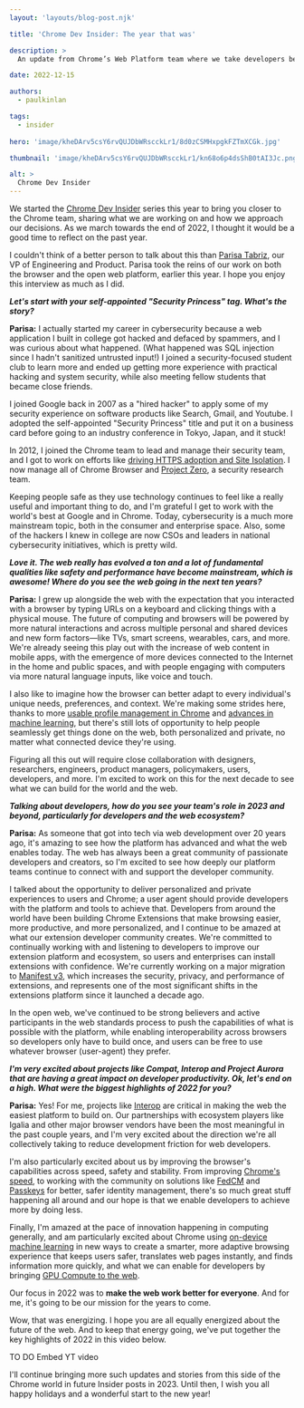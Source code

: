 ```yaml
---
layout: 'layouts/blog-post.njk'

title: 'Chrome Dev Insider: The year that was'

description: >
  An update from Chrome’s Web Platform team where we take developers behind the scenes to share perspectives, conversations and updates.

date: 2022-12-15

authors:
  - paulkinlan

tags:
  - insider
 
hero: 'image/kheDArv5csY6rvQUJDbWRscckLr1/8d0zCSMHxpgkFZTmXCGk.jpg'

thumbnail: 'image/kheDArv5csY6rvQUJDbWRscckLr1/kn68o6p4dsShB0tAI3Jc.png'

alt: >
  Chrome Dev Insider
---
```


We started the [Chrome Dev Insider](/insider/) series this year to bring you closer to the Chrome team, sharing what we are working on and how we approach our decisions. As we march towards the end of 2022, I thought it would be a good time to reflect on the past year.

I couldn't think of a better person to talk about this than [Parisa Tabriz](https://twitter.com/laparisa), our VP of Engineering and Product. Parisa took the reins of our work on both the browser and the open web platform, earlier this year. I hope you enjoy this interview as much as I did.

_**Let's start with your self-appointed "Security Princess" tag. What's the story?**_  

**Parisa:** I actually started my career in cybersecurity because a web application I built in college got hacked and defaced by spammers, and I was curious about what happened. (What happened was SQL injection since I hadn't sanitized untrusted input!) I joined a security-focused student club to learn more and ended up getting more experience with practical hacking and system security, while also meeting fellow students that became close friends. 

I joined Google back in 2007 as a "hired hacker" to apply some of my security experience on software products like Search, Gmail, and Youtube. I adopted the self-appointed "Security Princess" title and put it on a business card before going to an industry conference in Tokyo, Japan, and it stuck!

In 2012, I joined the Chrome team to lead and manage their security team, and I got to work on efforts like [driving HTTPS adoption and Site Isolation](https://www.blog.google/perspectives/parisa-tabriz/optimistic-dissatisfaction-status-quo-security/). I now manage all of Chrome Browser and [Project Zero](https://googleprojectzero.blogspot.com/), a security research team.

Keeping people safe as they use technology continues to feel like a really useful and important thing to do, and I'm grateful I get to work with the world's best at Google and in Chrome. Today, cybersecurity is a much more mainstream topic, both in the consumer and enterprise space. Also, some of the hackers I knew in college are now CSOs and leaders in national cybersecurity initiatives, which is pretty wild.

_**Love it. The web really has evolved a ton and a lot of fundamental qualities like safety and performance have become mainstream, which is awesome! Where do you see the web going in the next ten years?**_

**Parisa:** I grew up alongside the web with the expectation that you interacted with a browser by typing URLs on a keyboard and clicking things with a physical mouse. The future of computing and browsers will be powered by more natural interactions and across multiple personal and shared devices and new form factors—like TVs, smart screens, wearables, cars, and more. We're already seeing this play out with the increase of web content in mobile apps, with the emergence of more devices connected to the Internet in the home and public spaces, and with people engaging with computers via more natural language inputs, like voice and touch.

I also like to imagine how the browser can better adapt to every individual's unique needs, preferences, and context. We're making some strides here, thanks to more [usable profile management in Chrome](https://blog.google/products/chrome/create-space-yourself-chrome/) and [advances in machine learning](https://googleprojectzero.blogspot.com/), but there's still lots of opportunity to help people seamlessly get things done on the web, both personalized and private, no matter what connected device they're using.

Figuring all this out will require close collaboration with designers, researchers, engineers, product managers, policymakers, users, developers, and more. I'm excited to work on this for the next decade to see what we can build for the world and the web.

_**Talking about developers, how do you see your team's role in 2023 and beyond, particularly for developers and the web ecosystem?**_

**Parisa:** As someone that got into tech via web development over 20 years ago, it's amazing to see how the platform has advanced and what the web enables today. The web has always been a great community of passionate developers and creators, so I'm excited to see how deeply our platform teams continue to connect with and support the developer community. 

I talked about the opportunity to deliver personalized and private experiences to users and Chrome; a user agent should provide developers with the platform and tools to achieve that. Developers from around the world have been building Chrome Extensions that make browsing easier, more productive, and more personalized, and I continue to be amazed at what our extension developer community creates. We're committed to continually working with and listening to developers to improve our extension platform and ecosystem, so users and enterprises can install extensions with confidence. We're currently working on a major migration to [Manifest v3](/docs/extensions/mv3/intro/), which increases the security, privacy, and performance of extensions, and represents one of the most significant shifts in the extensions platform since it launched a decade ago.

In the open web, we've continued to be strong believers and active participants in the web standards process to push the capabilities of what is possible with the platform, while enabling interoperability across browsers so developers only have to build once, and users can be free to use whatever browser (user-agent) they prefer.

_**I'm very excited about projects like Compat, Interop and Project Aurora that are having a great impact on developer productivity. Ok, let's end on a high. What were the biggest highlights of 2022 for you?**_

**Parisa:** Yes! For me, projects like [Interop](https://wpt.fyi/interop-2022) are critical in making the web the easiest platform to build on. Our partnerships with ecosystem players like Igalia and other major browser vendors have been the most meaningful in the past couple years, and I'm very excited about the direction we're all collectively taking to reduce development friction for web developers. 

I'm also particularly excited about us by improving the browser's capabilities across speed, safety and stability. From improving [Chrome's speed](https://blog.chromium.org/search/label/the%20fast%20and%20the%20curious), to working with the community on solutions like [FedCM](/en/docs/privacy-sandbox/fedcm/) and [Passkeys](https://blog.google/technology/safety-security/one-step-closer-to-a-passwordless-future/) for better, safer identity management, there's so much great stuff happening all around and our hope is that we enable developers to achieve more by doing less.

Finally, I'm amazed at the pace of innovation happening in computing generally, and am particularly excited about Chrome using [on-device machine learning](https://blog.google/products/chrome/building-a-more-helpful-browser-with-machine-learning) in new ways to create a smarter, more adaptive browsing experience that keeps users safer, translates web pages instantly, and finds information more quickly, and what we can enable for developers by bringing [GPU Compute to the web](https://web.dev/gpu-compute/).

Our focus in 2022 was to **make the web work better for everyone**. And for me, it's going to be our mission for the years to come.

Wow, that was energizing. I hope you are all equally energized about the future of the web. And to keep that energy going, we've put together the key highlights of 2022 in this video below.

TO DO Embed YT video

I'll continue bringing more such updates and stories from this side of the Chrome world in future Insider posts in 2023. Until then, I wish you all happy holidays and a wonderful start to the new year!